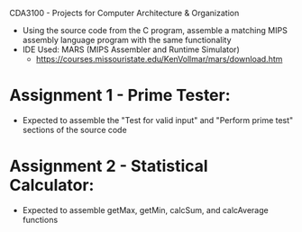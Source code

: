 CDA3100 - Projects for Computer Architecture & Organization
  - Using the source code from the C program, assemble a matching MIPS assembly language program with the same functionality
  - IDE Used: MARS (MIPS Assembler and Runtime Simulator)
      - https://courses.missouristate.edu/KenVollmar/mars/download.htm
   
  
# Assignment 1 - Prime Tester:
  - Expected to assemble the "Test for valid input" and "Perform prime test" sections of the source code

# Assignment 2 - Statistical Calculator:
  - Expected to assemble getMax, getMin, calcSum, and calcAverage functions
